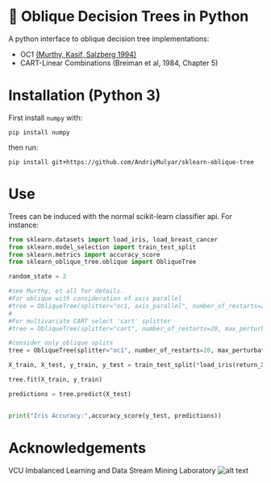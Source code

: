 # :deciduous_tree: Oblique Decision Trees in Python
A python interface to oblique decision tree implementations:

- OC1 [(Murthy, Kasif, Salzberg 1994)](https://arxiv.org/pdf/cs/9408103.pdf)
- CART-Linear Combinations (Breiman et al, 1984, Chapter 5)


# Installation (Python 3)

First install `numpy` with:

```
pip install numpy
```

then run:

```
pip install git+https://github.com/AndriyMulyar/sklearn-oblique-tree
```


# Use

Trees can be induced with the normal scikit-learn classifier api. For instance:

```python
from sklearn.datasets import load_iris, load_breast_cancer
from sklearn.model_selection import train_test_split
from sklearn.metrics import accuracy_score
from sklearn_oblique_tree.oblique import ObliqueTree

random_state = 2

#see Murthy, et all for details.
#For oblique with consideration of axis parallel
#tree = ObliqueTree(splitter="oc1, axis_parallel", number_of_restarts=20, max_perturbations=5, random_state=random_state)
#
#For multivariate CART select 'cart' splitter
#tree = ObliqueTree(splitter="cart", number_of_restarts=20, max_perturbations=5, random_state=random_state)

#consider only oblique splits
tree = ObliqueTree(splitter="oc1", number_of_restarts=20, max_perturbations=5, random_state=random_state)

X_train, X_test, y_train, y_test = train_test_split(*load_iris(return_X_y=True), test_size=.4, random_state=random_state)

tree.fit(X_train, y_train)

predictions = tree.predict(X_test)


print("Iris Accuracy:",accuracy_score(y_test, predictions))
```

# Acknowledgements
VCU Imbalanced Learning and Data Stream Mining Laboratory     ![alt text](https://nlp.cs.vcu.edu/images/vcu_head_logo "VCU")

